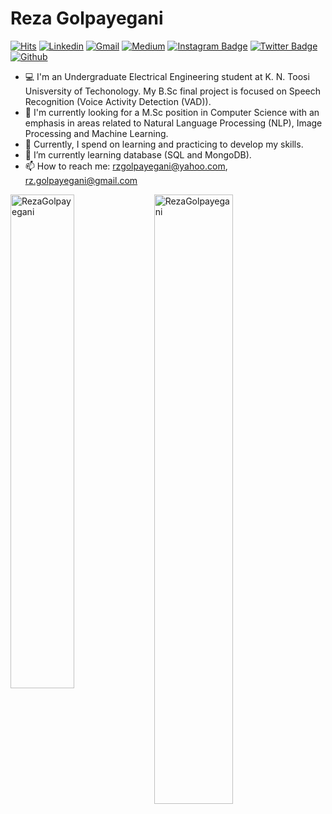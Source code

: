 <h1> Reza Golpayegani </h1>

<!--<a href="https://www.twitter.com/rgolpayegani" target="_blank" rel="noreferrer"><img
src="https://img.shields.io/twitter/follow/rgolpayegani?logo=twitter&style=for-the-badge&color=0891b2&labelColor=1c1917"
/>
-->

<!-- </a> <a href="https://www.github.com/RezaGolpayegani" target="_blank" rel="noreferrer"><img
src="https://img.shields.io/github/followers/RezaGolpayegani?logo=github&style=for-the-badge&color=0891b2&labelColor=1c1917" /></a> -->

[![Hits](https://hits.seeyoufarm.com/api/count/incr/badge.svg?url=https%3A%2F%2Fgithub.com%2FRezaGolpayegani%2FRezaGolpayegani&count_bg=%2379C83D&title_bg=%23555555&icon=&icon_color=%23E7E7E7&title=Profile+Views&edge_flat=false)](https://hits.seeyoufarm.com)
[![Linkedin](https://img.shields.io/badge/-LinkedIn-blue?style=flat&logo=Linkedin&logoColor=white)](https://www.linkedin.com/in/www.linkedin.com/in/rezagolpayegani/)
[![Gmail](https://img.shields.io/badge/-Gmail-c14438?style=flat&logo=Gmail&logoColor=white)](mailto:rz.golpayegani@gmail.com)
[![Medium](https://github.com/Rishit-dagli/Rishit-dagli/blob/master/badges/medium.svg)](https://medium.com/@RezaGolpayegani)
[![Instagram Badge](https://img.shields.io/badge/-Instagram-purple?logo=instagram&logoColor=white&link=https://instagram.com/rezagolpayegani_/)](https://www.instagram.com/rezagolpayegani_)
[![Twitter Badge](https://img.shields.io/badge/-Twitter-1da1f2?labelColor=1da1f2&logo=twitter&logoColor=white&link=https://twitter.com/rgolpayegani)](https://twitter.com/rgolpayegani)
[![Github](https://img.shields.io/github/followers/RezaGolpayegani?label=Follow&style=social)](https://github.com/RezaGolpayegani)

  <!--add personal website later (between gmail and medium)-->
<!-- [![Website Badge](https://img.shields.io/badge/-Website-c14438?style=flat&logo=Google-Chrome&logoColor=white&link=https://www.hejazizo.com)](https://www.hejazizo.com)-->
  
- 💻 I'm an Undergraduate Electrical Engineering student at K. N. Toosi Unisversity of Techonology. My B.Sc final project is focused on Speech Recognition (Voice Activity Detection (VAD)).
- 🤔 I'm currently looking for a M.Sc position in Computer Science with an emphasis in areas related to Natural Language Processing (NLP), Image Processing and Machine Learning.
- 🔭 Currently, I spend on learning and practicing to develop my skills. 
- 🌱 I’m currently learning database (SQL and MongoDB).
- 📫 How to reach me: rzgolpayegani@yahoo.com, rz.golpayegani@gmail.com

<div>
  <img width="45%" align="left" src="https://github-readme-stats.vercel.app/api/top-langs?username=RezaGolpayegani&show_icons=true&locale=en&layout=compact" alt="RezaGolpayegani" />
  <img width="50%"  src="https://github-readme-streak-stats.herokuapp.com/?user=RezaGolpayegani&" alt="RezaGolpayegani" /> 
</div>

<!----------------------------->
<!-- COMMENTED FOR LATER USE -->
<!----------------------------->

<!-- STATISTICS -->
<!-- [![Anurag's github stats](https://github-readme-stats.vercel.app/api?username=hejazizo&show_icons=true&count_private=true&include_all_commits=true&theme=dracula)](https://github.com/hejazizo)
 -->
<!-- MEDIUM & BUY ME A COFFEE -->
<!-- 
[![Stackoverflow](https://github.com/Rishit-dagli/Rishit-dagli/blob/master/badges/stackoverflow.svg)](https://stackoverflow.com/users/11878567/rishit-dagli)
 -->
<!--  [![Buy Me A Coffee](https://img.shields.io/badge/-Buy%20Me%20A%20Coffee-db4c4c?style=flat&logo=buy-me-a-coffee&logoColor=ffffff&link=https://ko-fi.com/dinhanhthi)](https://ko-fi.com/dinhanhthi) -->

<!-- Here are some ideas to get you started:

- 🔭 I’m currently working on ...
- 🌱 I’m currently learning ...
- 👯 I’m looking to collaborate on ...
- 🤔 I’m looking for help with ...
- 💬 Ask me about ...
- 📫 How to reach me: ...
- 😄 Pronouns: ...
- ⚡ Fun fact: ...
-->
